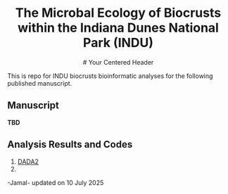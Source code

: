 <div style="text-align: center;">
  
  # The Microbal Ecology of Biocrusts within the Indiana Dunes National Park (INDU)

</div>

<p align="center"># Your Centered Header</p>

This is repo for INDU biocrusts bioinformatic analyses for the following published manuscript. 

## Manuscript 

**TBD**

## Analysis Results and Codes
1. [DADA2]()
2. 
-Jamal- updated on 10 July 2025
